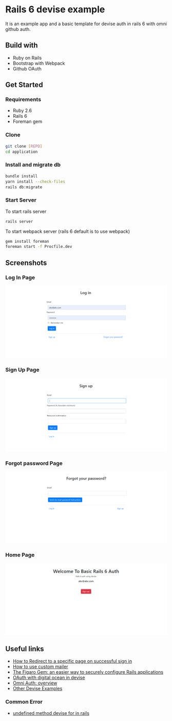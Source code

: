 # Rails 6 devise example
It is an example app and a basic template for devise auth in rails 6 with omni github auth.

## Build with
- Ruby on Rails
- Bootstrap with Webpack
- Github OAuth

## Get Started
### Requirements
- Ruby 2.6
- Rails 6
- Foreman gem

### Clone
```bash
git clone [REPO]
cd application
```
### Install and migrate db

```bash
bundle install
yarn install --check-files
rails db:migrate
```
### Start Server
To start rails server
```bash
rails server

```
To start webpack server (rails 6 default is to use webpack)
```bash
gem install foreman
foreman start -f Procfile.dev
```


## Screenshots

### Log In Page
<img src="screenshots/image.png">

### Sign Up Page
<img src="screenshots/image2.png">

### Forgot password Page
<img src="screenshots/image4.png">

### Home Page
<img src="screenshots/image3.png">



## Useful links
- [How to Redirect to a specific page on successful sign in](https://github.com/plataformatec/devise/wiki/How-To:-redirect-to-a-specific-page-on-successful-sign-in)
- [How to use custom mailer](https://github.com/plataformatec/devise/wiki/How-To:-Use-custom-mailer)
- [The Figaro Gem: an easier way to securely configure Rails applications](https://medium.com/@MinimalGhost/the-figaro-gem-an-easier-way-to-securely-configure-rails-applications-c6f963b7e993)
- [OAuth with digital ocean in devise](https://www.digitalocean.com/community/tutorials/how-to-configure-devise-and-omniauth-for-your-rails-application)
- [Omni Auth: overview](https://github.com/plataformatec/devise/wiki/OmniAuth:-Overview)
- [Other Devise Examples](https://github.com/plataformatec/devise/wiki/Example-applications)
### Common Error
- [undefined method devise for in rails](https://stackoverflow.com/questions/4810941/undefined-method-devise-for-in-rails)
